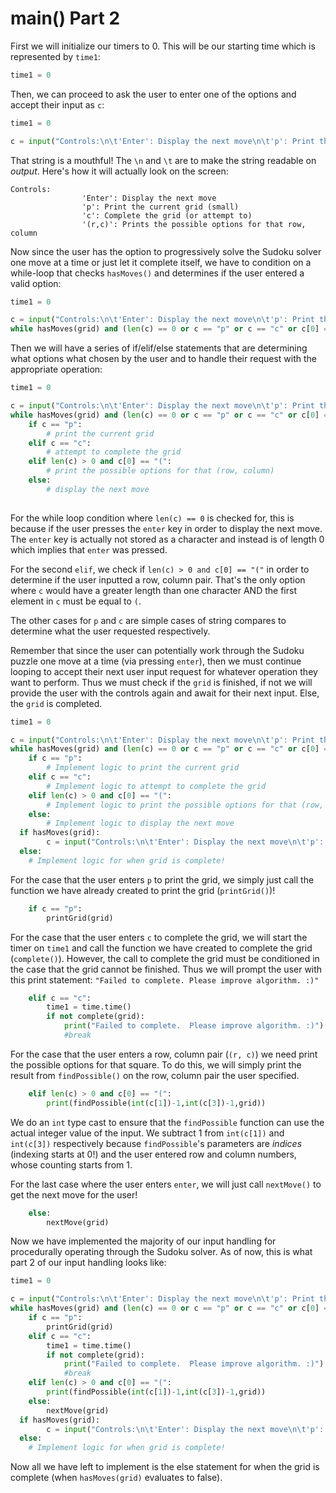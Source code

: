 <!--title={user input: main() part 2}-->

<!--badges={Algorithmns:21}-->

<!--concepts{User Input}-->

# main() Part 2

First we will initialize our timers to 0. This will be our starting time which is represented by `time1`:

```python
time1 = 0
```

Then, we can proceed to ask the user to enter one of the options and accept their input as `c`:

```python
time1 = 0

c = input("Controls:\n\t'Enter': Display the next move\n\t'p': Print the current grid (small)\n\t'c': Complete the grid (or attempt to)\n\t'(r,c)': Prints the possible options for that row, column\n")
```

That string is a mouthful! The `\n` and `\t` are to make the string readable on *output*. Here's how it will actually look on the screen:

```
Controls:
				'Enter': Display the next move
				'p': Print the current grid (small)
				'c': Complete the grid (or attempt to)
				'(r,c)': Prints the possible options for that row, column
```

Now since the user has the option to progressively solve the Sudoku solver one move at a time or just let it complete itself, we have to condition on a while-loop that checks `hasMoves()` and determines if the user entered a valid option:

```python
time1 = 0

c = input("Controls:\n\t'Enter': Display the next move\n\t'p': Print the current grid (small)\n\t'c': Complete the grid (or attempt to)\n\t'(r,c)': Prints the possible options for that row, column\n")
while hasMoves(grid) and (len(c) == 0 or c == "p" or c == "c" or c[0] == "("):
```

Then we will have a series of if/elif/else statements that are determining what options what chosen by the user and to handle their request with the appropriate operation:

```python
time1 = 0

c = input("Controls:\n\t'Enter': Display the next move\n\t'p': Print the current grid (small)\n\t'c': Complete the grid (or attempt to)\n\t'(r,c)': Prints the possible options for that row, column\n")
while hasMoves(grid) and (len(c) == 0 or c == "p" or c == "c" or c[0] == "("):
	if c == "p":
		# print the current grid
	elif c == "c":
		# attempt to complete the grid
	elif len(c) > 0 and c[0] == "(":
		# print the possible options for that (row, column)
	else:
		# display the next move
    
```

For the while loop condition where `len(c) == 0` is checked for, this is because if the user presses the `enter` key in order to display the next move. The `enter` key is actually not stored as a character and instead is of length 0 which implies that `enter` was pressed.

For the second `elif`, we check if `len(c) > 0 and c[0] == "("` in order to determine if the user inputted a row, column pair. That's the only option where `c` would have a greater length than one character AND the first element in `c` must be equal to `(`. 

The other cases for `p` and `c` are simple cases of string compares to determine what the user requested respectively.

Remember that since the user can potentially work through the Sudoku puzzle one move at a time (via pressing `enter`), then we must continue looping to accept their next user input request for whatever operation they want to perform. Thus we must check if the `grid` is finished, if not we will provide the user with the controls again and await for their next input. Else, the `grid` is completed.

```python
time1 = 0

c = input("Controls:\n\t'Enter': Display the next move\n\t'p': Print the current grid (small)\n\t'c': Complete the grid (or attempt to)\n\t'(r,c)': Prints the possible options for that row, column\n")
while hasMoves(grid) and (len(c) == 0 or c == "p" or c == "c" or c[0] == "("):
	if c == "p":
		# Implement logic to print the current grid
	elif c == "c":
		# Implement logic to attempt to complete the grid
	elif len(c) > 0 and c[0] == "(":
		# Implement logic to print the possible options for that (row, column)
	else:
		# Implement logic to display the next move
  if hasMoves(grid):
		c = input("Controls:\n\t'Enter': Display the next move\n\t'p': Print the current grid (small)\n\t'c': Complete the grid (or attempt to)\n\t'(r,c)': Prints the possible options for that row, column\n")
  else:
    # Implement logic for when grid is complete!
```

For the case that the user enters `p` to print the grid, we simply just call the function we have already created to print the grid (`printGrid()`)!

```python
	if c == "p":
		printGrid(grid)
```

For the case that the user enters `c` to complete the grid, we will start the timer on `time1` and call the function we have created to complete the grid (`complete()`). However, the call to complete the grid must be conditioned in the case that the grid cannot be finished. Thus we will prompt the user with this print statement: `"Failed to complete. Please improve algorithm. :)"`

```python
	elif c == "c":
		time1 = time.time()
		if not complete(grid):
			print("Failed to complete.  Please improve algorithm. :)")
			#break
```

For the case that the user enters a row, column pair (`(r, c)`) we need print the possible options for that square. To do this, we will simply print the result from `findPossible()` on the row, column pair the user specified.

```python
	elif len(c) > 0 and c[0] == "(":
		print(findPossible(int(c[1])-1,int(c[3])-1,grid))
```

We do an `int` type cast to ensure that the `findPossible` function can use the actual integer value of the input. We subtract 1 from `int(c[1])` and `int(c[3])` respectively because `findPossible`'s parameters are *indices* (indexing starts at 0!) and the user entered row and column numbers, whose counting starts from 1. 

For the last case where the user enters `enter`, we will just call `nextMove()` to get the next move for the user!

```python
	else:
		nextMove(grid)
```

Now we have implemented the majority of our input handling for procedurally operating through the Sudoku solver. As of now, this is what part 2 of our input handling looks like:

```python
time1 = 0

c = input("Controls:\n\t'Enter': Display the next move\n\t'p': Print the current grid (small)\n\t'c': Complete the grid (or attempt to)\n\t'(r,c)': Prints the possible options for that row, column\n")
while hasMoves(grid) and (len(c) == 0 or c == "p" or c == "c" or c[0] == "("):
	if c == "p":
		printGrid(grid)
	elif c == "c":
		time1 = time.time()
		if not complete(grid):
			print("Failed to complete.  Please improve algorithm. :)")
			#break
	elif len(c) > 0 and c[0] == "(":
		print(findPossible(int(c[1])-1,int(c[3])-1,grid))
	else:
		nextMove(grid)
  if hasMoves(grid):
		c = input("Controls:\n\t'Enter': Display the next move\n\t'p': Print the current grid (small)\n\t'c': Complete the grid (or attempt to)\n\t'(r,c)': Prints the possible options for that row, column\n")
  else:
    # Implement logic for when grid is complete!
```

Now all we have left to implement is the else statement for when the grid is complete (when `hasMoves(grid)` evaluates to false).

